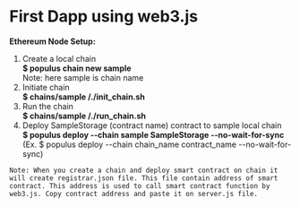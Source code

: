 <h1>First Dapp using web3.js</h1>

**Ethereum Node Setup:**

1.	Create a local chain<br />
	**$ populus chain new sample**<br />
	Note: here sample is chain name
2.	Initiate chain<br />
 	**$ chains/sample /./init_chain.sh**
3.	Run the chain<br />
	**$ chains/sample /./run_chain.sh**
4.	Deploy SampleStorage (contract name) contract to sample local chain<br />
    **$ populus deploy --chain sample SampleStorage --no-wait-for-sync**<br />
    (Ex. $ populus deploy --chain chain_name contract_name --no-wait-for-sync)

```Note: When you create a chain and deploy smart contract on chain it will create registrar.json file. This file contain address of smart contract. This address is used to call smart contract function by web3.js. Copy contract address and paste it on server.js file.  ```
